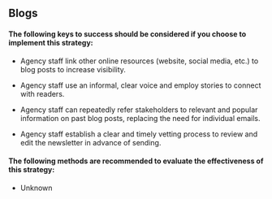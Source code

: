 ## Blogs 
#### The following keys to success should be considered if you choose to implement this strategy:
- Agency staff link other online resources (website, social media, etc.) to blog posts to increase visibility.

- Agency staff use an informal, clear voice and employ stories to connect with readers.

- Agency staff can repeatedly refer stakeholders to relevant and popular information on past blog posts, replacing the need for individual emails.

- Agency staff establish a clear and timely vetting process to review and edit the newsletter in advance of sending.

#### The following methods are recommended to evaluate the effectiveness of this strategy:
- Unknown